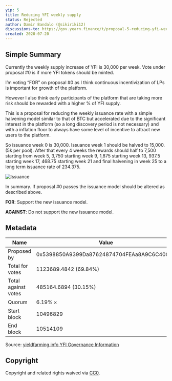 ```yaml
---
yip: 5
title: Reducing YFI weekly supply
status: Rejected
author: Damir Bandalo (@sikiriki12)
discussions-to: https://gov.yearn.finance/t/proposal-5-reducing-yfi-weekly-supply/110
created: 2020-07-20
---
```


## Simple Summary

Currently the weekly supply increase of YFI is 30,000 per week. Vote under
proposal #0 is if more YFI tokens should be minted.

I’m voting “FOR” on proposal #0 as I think continuous incentivization of LPs is
important for growth of the platform.

However I also think early participants of the platform that are taking more
risk should be rewarded with a higher % of YFI supply.

This is a proposal for reducing the weekly issuance rate with a simple halvening
model similar to that of BTC but accelerated due to the significant interest in
the platform (so a long discovery period is not necessary) and with a inflation
floor to always have some level of incentive to attract new users to the
platform.

So issuance week 0 is 30,000. Issuance week 1 should be halved to 15,000. (5k
per pool). After that every 4 weeks the rewards should half to 7,500 starting
from week 5, 3,750 starting week 9, 1,875 starting week 13, 937.5 starting week
17, 468.75 starting week 21 and final halvening in week 25 to a long term
issuance rate of 234.375.

![Issuance](assets/yip5.png)

In summary. If proposal #0 passes the issuance model should be altered as
described above.

**FOR**: Support the new issuance model.

**AGAINST**: Do not support the new issuance model.

## Metadata

| Name                | Value                                      |
| ------------------- | ------------------------------------------ |
| Proposed by         | 0x5398850A9399Da87624874704FEAa8A9C6C4089B |
| Total for votes     | 1123689.4842 (69.84%)                      |
| Total against votes | 485164.6894 (30.15%)                       |
| Quorum              | 6.19% 𐄂                                    |
| Start block         | 10496829                                   |
| End block           | 10514109                                   |

Source:
[yieldfarming.info YFI Governance Information](https://yieldfarming.info/yearn/vote/)

## Copyright

Copyright and related rights waived via
[CC0](https://creativecommons.org/publicdomain/zero/1.0/).
